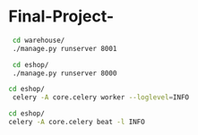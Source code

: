 # Final-Project-
```bash
 cd warehouse/
 ./manage.py runserver 8001
 ```
```bash
 cd eshop/
 ./manage.py runserver 8000
 ```
```bash
cd eshop/
 celery -A core.celery worker --loglevel=INFO
```
```bash
cd eshop/
celery -A core.celery beat -l INFO
```